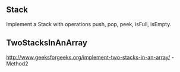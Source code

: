 ## Stack
Implement a Stack with operations push, pop, peek, isFull, isEmpty.

## TwoStacksInAnArray
http://www.geeksforgeeks.org/implement-two-stacks-in-an-array/ - Method2

